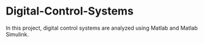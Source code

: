 # Digital-Control-Systems

In this project, digital control systems are analyzed using Matlab and Matlab Simulink.  
